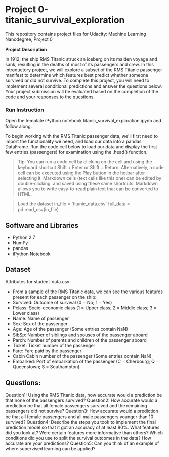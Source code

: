 # Project 0-titanic_survival_exploration
This repository contains project files for Udacity: Machine Learning Nanodegree, Project 0

**Project Description**

In 1912, the ship RMS Titanic struck an iceberg on its maiden voyage and sank, resulting in the deaths of most of its passengers and crew. In this introductory project, we will explore a subset of the RMS Titanic passenger manifest to determine which features best predict whether someone survived or did not survive. To complete this project, you will need to implement several conditional predictions and answer the questions below. Your project submission will be evaluated based on the completion of the code and your responses to the questions.


### Run Instruction
Open the template iPython notebook titanic_survival_exploration.ipynb and follow along.

To begin working with the RMS Titanic passenger data, we'll first need to import the functionality we need, and load our data into a pandas DataFrame.
Run the code cell below to load our data and display the first few entries (passengers) for examination using the .head() function.

> Tip: You can run a code cell by clicking on the cell and using the keyboard shortcut Shift + Enter or Shift + Return. Alternatively, a code cell can be executed using the Play button in the hotbar after selecting it. Markdown cells (text cells like this one) can be edited by double-clicking, and saved using these same shortcuts. Markdown allows you to write easy-to-read plain text that can be converted to HTML.

> Load the dataset
in_file = 'titanic_data.csv'
full_data = pd.read_csv(in_file)

## Software and Libraries
- Python 2.7
- NumPy
- pandas
- iPython Notebook

## Dataset
Attributes for student-data.csv:
- From a sample of the RMS Titanic data, we can see the various features present for each passenger on the ship:
- Survived: Outcome of survival (0 = No; 1 = Yes)
- Pclass: Socio-economic class (1 = Upper class; 2 = Middle class; 3 = Lower class)
- Name: Name of passenger
- Sex: Sex of the passenger
- Age: Age of the passenger (Some entries contain NaN)
- SibSp: Number of siblings and spouses of the passenger aboard
- Parch: Number of parents and children of the passenger aboard
- Ticket: Ticket number of the passenger
- Fare: Fare paid by the passenger
- Cabin Cabin number of the passenger (Some entries contain NaN)
- Embarked: Port of embarkation of the passenger (C = Cherbourg; Q = Queenstown; S = Southampton)

## Questions:
Question1: Using the RMS Titanic data, how accurate would a prediction be that none of the passengers survived? 
Question2: How accurate would a prediction be that all female passengers survived and the remaining passengers did not survive?
Question3: How accurate would a prediction be that all female passengers and all male passengers younger than 10 survived?
Question4: Describe the steps you took to implement the final prediction model so that it got an accuracy of at least 80%. What features did you look at? Were certain features more informative than others? Which conditions did you use to split the survival outcomes in the data? How accurate are your predictions?
Question5: Can you think of an example of where supervised learning can be applied?
